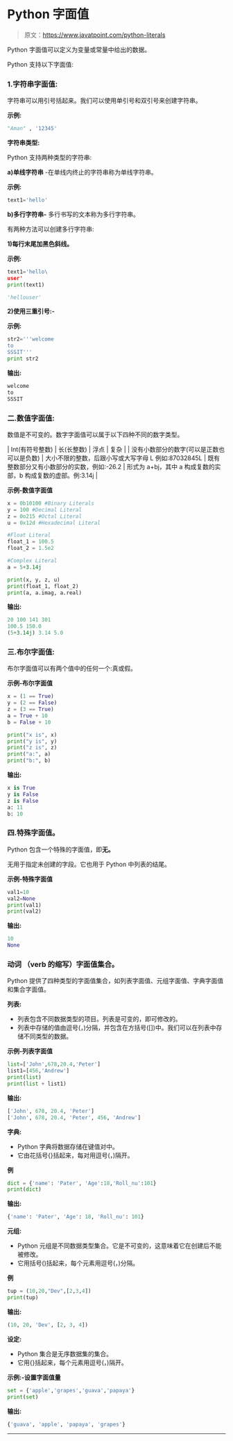 # Python 字面值

> 原文：<https://www.javatpoint.com/python-literals>

Python 字面值可以定义为变量或常量中给出的数据。

Python 支持以下字面值:

### 1.字符串字面值:

字符串可以用引号括起来。我们可以使用单引号和双引号来创建字符串。

**示例:**

```py
"Aman" , '12345'

```

**字符串类型:**

Python 支持两种类型的字符串:

**a)单线字符串** -在单线内终止的字符串称为单线字符串。

**示例:**

```py
text1='hello'

```

**b)多行字符串-** 多行书写的文本称为多行字符串。

有两种方法可以创建多行字符串:

**1)每行末尾加黑色斜线。**

**示例:**

```py
text1='hello\  
user'  
print(text1)

```

```py
'hellouser'  

```

**2)使用三重引号:-**

**示例:**

```py
str2='''welcome 
to 
SSSIT'''  
print str2 

```

**输出:**

```py
welcome  
to  
SSSIT  

```

### 二.数值字面值:

数值是不可变的。数字字面值可以属于以下四种不同的数字类型。

| Int(有符号整数) | 长(长整数) | 浮点 | 复杂 |
| 没有小数部分的数字(可以是正数也可以是负数) | 大小不限的整数，后跟小写或大写字母 L 例如:87032845L | 既有整数部分又有小数部分的实数，例如:-26.2 | 形式为 a+bj，其中 a 构成复数的实部，b 构成复数的虚部。例:3.14j |

**示例-数值字面值**

```py
x = 0b10100 #Binary Literals
y = 100 #Decimal Literal 
z = 0o215 #Octal Literal
u = 0x12d #Hexadecimal Literal

#Float Literal
float_1 = 100.5 
float_2 = 1.5e2

#Complex Literal 
a = 5+3.14j

print(x, y, z, u)
print(float_1, float_2)
print(a, a.imag, a.real)

```

**输出:**

```py
20 100 141 301
100.5 150.0
(5+3.14j) 3.14 5.0

```

### 三.布尔字面值:

布尔字面值可以有两个值中的任何一个:真或假。

**示例-布尔字面值**

```py
x = (1 == True)
y = (2 == False)
z = (3 == True)
a = True + 10
b = False + 10

print("x is", x)
print("y is", y)
print("z is", z)
print("a:", a)
print("b:", b)

```

**输出:**

```py
x is True
y is False
z is False
a: 11
b: 10

```

### 四.特殊字面值。

Python 包含一个特殊的字面值，即**无。**

无用于指定未创建的字段。它也用于 Python 中列表的结尾。

**示例-特殊字面值**

```py
val1=10  
val2=None  
print(val1)   
print(val2)

```

**输出:**

```py
10
None

```

### 动词 （verb 的缩写）字面值集合。

Python 提供了四种类型的字面值集合，如列表字面值、元组字面值、字典字面值和集合字面值。

**列表:**

*   列表包含不同数据类型的项目。列表是可变的，即可修改的。
*   列表中存储的值由逗号(，)分隔，并包含在方括号([])中。我们可以在列表中存储不同类型的数据。

**示例-列表字面值**

```py
list=['John',678,20.4,'Peter']  
list1=[456,'Andrew']  
print(list)  
print(list + list1)

```

**输出:**

```py
['John', 678, 20.4, 'Peter']
['John', 678, 20.4, 'Peter', 456, 'Andrew']

```

**字典:**

*   Python 字典将数据存储在键值对中。
*   它由花括号{}括起来，每对用逗号(，)隔开。

**例**

```py
dict = {'name': 'Pater', 'Age':18,'Roll_nu':101}
print(dict)

```

**输出:**

```py
{'name': 'Pater', 'Age': 18, 'Roll_nu': 101}

```

**元组:**

*   Python 元组是不同数据类型集合。它是不可变的，这意味着它在创建后不能被修改。
*   它用括号()括起来，每个元素用逗号(，)分隔。

**例**

```py
tup = (10,20,"Dev",[2,3,4])
print(tup)

```

**输出:**

```py
(10, 20, 'Dev', [2, 3, 4])

```

**设定:**

*   Python 集合是无序数据集的集合。
*   它用{}括起来，每个元素用逗号(，)隔开。

**示例:-设置字面值量**

```py
set = {'apple','grapes','guava','papaya'}
print(set)

```

**输出:**

```py
{'guava', 'apple', 'papaya', 'grapes'}

```

* * *